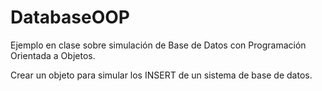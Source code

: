 # DatabaseOOP
Ejemplo en clase sobre simulación de Base de Datos con Programación Orientada a Objetos.

Crear un objeto para simular los INSERT de un sistema de base de datos.
